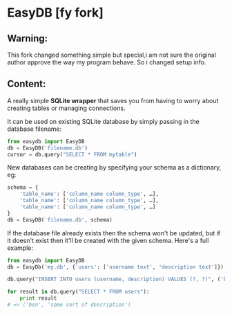 # EasyDB [fy fork]

## Warning:
This fork changed something simple but special,i am not sure the original author approve the way my program behave.
So i changed setup info.

## Content:

A really simple **SQLite wrapper** that saves you from having to worry about creating tables or managing connections.

It can be used on existing SQLite database by simply passing in the database filename:

```python
from easydb import EasyDB
db = EasyDB('filename.db')
cursor = db.query("SELECT * FROM mytable")
```

New databases can be creating by specifying your schema as a dictionary, eg:

```python
schema = {
    'table_name': ['column_name column_type', …],
    'table_name': ['column_name column_type', …],
    'table_name': ['column_name column_type', …]
}
db = EasyDB('filename.db', schema)
```

If the database file already exists then the schema won't be updated, but if it doesn't exist then it'll be created with the given schema. Here's a full example:

```python
from easydb import EasyDB
db = EasyDb('my.db', {'users': ['username text', 'description text']})

db.query("INSERT INTO users (username, description) VALUES (?, ?)", ('ben', 'some sort of description'))

for result in db.query("SELECT * FROM users"):
    print result
# => ('ben', 'some sort of description')
```

